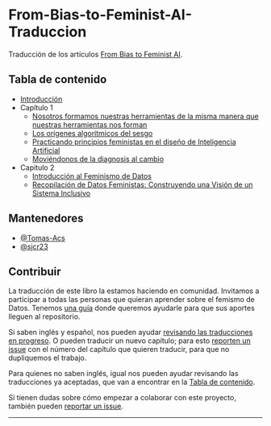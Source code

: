 # From-Bias-to-Feminist-AI-Traduccion
Traducción de los artículos [From Bias to Feminist AI](https://feministai.pubpub.org/from-bias-to-feminist-ai).

## Tabla de contenido
* [Introducción](https://github.com/labexp/From-Bias-to-Feminist-AI-Traduccion/blob/main/Introducci%C3%B3n.md)
* Capítulo 1
  * [Nosotros formamos nuestras herramientas de la misma manera que nuestras herramientas nos forman](Capitulo%201.md)
  * [Los orígenes algorítmicos del sesgo](https://github.com/labexp/From-Bias-to-Feminist-AI-Traduccion/blob/main/Capitulo%201_2.md)
  * [Practicando principios feministas en el diseño de Inteligencia Artificial](https://github.com/labexp/From-Bias-to-Feminist-AI-Traduccion/blob/main/Capitulo%201_3.md)
  * [Moviéndonos de la diagnosis al cambio](https://github.com/labexp/From-Bias-to-Feminist-AI-Traduccion/blob/main/Capitulo%201_4.md)
* Capitulo 2
   * [Introducción al Feminismo de Datos](Capitulo%202.md)
   * [Recopilación de Datos Feministas: Construyendo una Visión de un Sistema Inclusivo](Capítulo%202_1.md)
   


## Mantenedores
- [@Tomas-Acs](https://github.com/Tomas-Acs)
- [@sjcr23](https://github.com/sjcr23)



## Contribuir

La traducción de este libro la estamos haciendo en comunidad. Invitamos a participar a todas las personas que quieran aprender sobre el femismo de Datos. Tenemos [una guía](https://github.com/labexp/From-Bias-to-Feminist-AI-Traduccion/wiki/Gu%C3%ADa-para-contribuir-con-la-traducci%C3%B3n) donde queremos ayudarle para que sus aportes lleguen al repositorio.

Si saben inglés y español, nos pueden ayudar [revisando las traducciones en progreso](https://github.com/labexp/From-Bias-to-Feminist-AI-Traduccion/pulls). O pueden traducir un nuevo capítulo; para esto [reporten un issue](https://github.com/labexp/From-Bias-to-Feminist-AI-Traduccion/issues/new) con el número del capítulo que quieren traducir, para que no dupliquemos el trabajo.

Para quienes no saben inglés, igual nos pueden ayudar revisando las traducciones ya aceptadas, que van a encontrar en la [Tabla de contenido](#tabla-de-contenido).

Si tienen dudas sobre cómo empezar a colaborar con este proyecto, también pueden [reportar un issue](https://github.com/labexp/From-Bias-to-Feminist-AI-Traduccion/issues/new).

***
